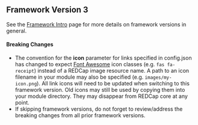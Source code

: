 ## Framework Version 3

See the [Framework Intro](intro.md) page for more details on framework versions in general.

#### Breaking Changes

* The convention for the **icon** parameter for links specified in config.json has changed to expect [Font Awesome](https://fontawesome.com/icons?d=gallery) icon classes (e.g. `fas fa-receipt`) instead of a REDCap image resource name. A path to an icon filename in your module may also be specified (e.g. `images/my-icon.png`). All link icons will need to be updated when switching to this framework version.  Old icons may still be used by copying them into your module directory.  They may disappear from REDCap core at any point.
* If skipping framework versions, do not forget to review/address the breaking changes from all prior framework versions.
